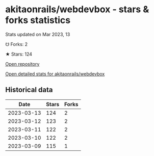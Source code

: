 # akitaonrails/webdevbox - stars & forks statistics

Stats updated on Mar 2023, 13

☋ Forks: 2

★ Stars: 124

[Open repository](https://github.com/akitaonrails/webdevbox)

[Open detailed stats for akitaonrails/webdevbox](https://reviewgithub.com/rep/akitaonrails/webdevbox)

## Historical data
| Date | Stars | Forks |
|------|-------|-------|
| 2023-03-13 | 124 | 2 | 
| 2023-03-12 | 123 | 2 | 
| 2023-03-11 | 122 | 2 | 
| 2023-03-10 | 122 | 2 | 
| 2023-03-09 | 115 | 1 | 

